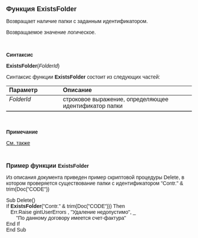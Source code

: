<html>
<head>
<title>ExistsFolder</title>
</head>

<body>

<p><strong><font size="4" face="Arial">Функция ExistsFolder</font></strong></p>

<p class="label"><font face="Arial">Возвращает наличие папки с 
заданным идентификатором.</font></p>

<p class="label"><font face="Arial">Возвращаемое значение логическое.</font></p>

<p class="label">&nbsp;</p>

<p class="label"><font face="Arial"><b>Синтаксис</b></font></p>

<p><font face="Arial"><strong>ExistsFolder</strong>(<em>FolderId</em>)</font></p>

<p><font face="Arial">Синтаксис функции <strong>ExistsFolder</strong>
состоит из следующих частей:</font></p>

<table border="1" cellPadding="5" cols="2" frame="below" rules="rows">
<TBODY>
  <tr vAlign="top">
    <td class="label" width="29%"><font face="Arial"><b>Параметр</b></font></td>
    <td class="label" width="71%"><font face="Arial"><strong>Описание</strong></font></td>
  </tr>
  <tr vAlign="top">
    <td width="29%"><em><font face="Arial">FolderId</font></em></td>
    <td width="71%"><font face="Arial">строковое выражение, 
	определяющее идентификатор папки</font></td>
  </tr>
</TBODY>
</table>

<p class="label">&nbsp;</p>

<p class="label"><font face="Arial"><b>Примечание</b></font></p>

<p class="label"><a href="../../../functions.html"><font face="Arial">
См. также</font></a></p>

<p class="label">&nbsp;</p>

<p><strong><font size="3" face="Arial">Пример функции </font><font
face="Arial">ExistsFolder</font></strong></p>

<p><font face="Arial">Из описания документа приведен пример скриптовой 
процедуры Delete, в котором проверяется существование папки с идентификатором 
&quot;Contr.&quot; &amp; trim(Doc(&quot;CODE&quot;))</font></p>

<p><font face="Arial">Sub Delete()<br>
If <strong>ExistsFolder</strong>(&quot;Contr.&quot; &amp; trim(Doc(&quot;CODE&quot;))) Then <br>
&nbsp;&nbsp; Err.Raise gintUserErrors , &quot;Удаление недопустимо&quot;, _<br>
&nbsp;&nbsp;&nbsp;&nbsp;&nbsp;&nbsp;&nbsp;&quot;По данному договору имеется счет-фактура&quot;<br>
End If<br>
End Sub <br>
</font></p>
</body>
</html>
